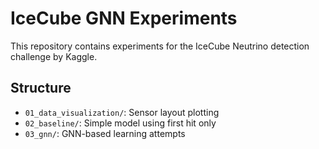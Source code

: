 # IceCube GNN Experiments

This repository contains experiments for the IceCube Neutrino detection challenge by Kaggle.

## Structure
- `01_data_visualization/`: Sensor layout plotting
- `02_baseline/`: Simple model using first hit only
- `03_gnn/`: GNN-based learning attempts